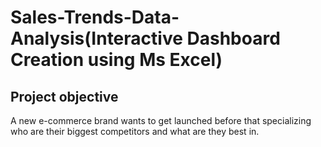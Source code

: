 # Sales-Trends-Data-Analysis(Interactive Dashboard Creation using Ms Excel) 
## Project objective 
A new e-commerce brand wants to get launched before that specializing who are their biggest competitors and what are they best in. 
